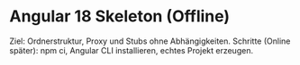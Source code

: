 # Angular 18 Skeleton (Offline)
Ziel: Ordnerstruktur, Proxy und Stubs ohne Abhängigkeiten.
Schritte (Online später): npm ci, Angular CLI installieren, echtes Projekt erzeugen.
